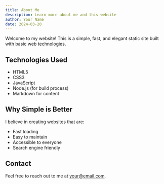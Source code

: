 ```yaml
---
title: About Me
description: Learn more about me and this website
author: Your Name
date: 2024-03-20
---
```


Welcome to my website! This is a simple, fast, and elegant static site built with basic web technologies.

## Technologies Used

- HTML5
- CSS3
- JavaScript
- Node.js (for build process)
- Markdown for content

## Why Simple is Better

I believe in creating websites that are:

- Fast loading
- Easy to maintain
- Accessible to everyone
- Search engine friendly

## Contact

Feel free to reach out to me at [your@email.com](mailto:your@email.com). 